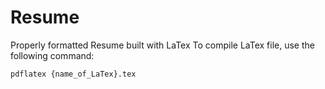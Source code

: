 # Resume
Properly formatted Resume built with LaTex
To compile LaTex file, use the following command:
```shell
pdflatex {name_of_LaTex}.tex
```

